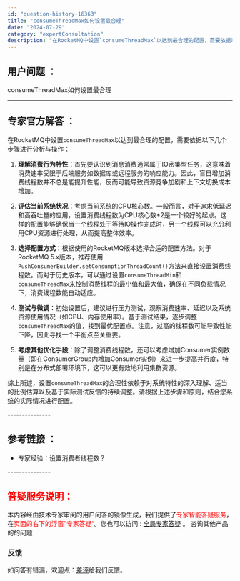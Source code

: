 ```yaml
---
id: "question-history-16363"
title: "consumeThreadMax如何设置最合理"
date: "2024-07-29"
category: "expertConsultation"
description: "在RocketMQ中设置`consumeThreadMax`以达到最合理的配置，需要依据以下几个步骤进行分析与操作：1. **理解消费行为特性**：首先要认识到消息消费通常属于IO密集型任务，这意味着消费速率受限于后端服务如数据库或远程服务的响应能力。因此，盲目增加消费线程数并不总是能提升性能，反而"
---
```


## 用户问题 ： 
 consumeThreadMax如何设置最合理  

---------------
## 专家官方解答 ：

在RocketMQ中设置`consumeThreadMax`以达到最合理的配置，需要依据以下几个步骤进行分析与操作：

1. **理解消费行为特性**：首先要认识到消息消费通常属于IO密集型任务，这意味着消费速率受限于后端服务如数据库或远程服务的响应能力。因此，盲目增加消费线程数并不总是能提升性能，反而可能导致资源竞争加剧和上下文切换成本增加。

2. **评估当前系统状况**：考虑当前系统的CPU核心数。一般而言，对于追求低延迟和高吞吐量的应用，设置消费线程数为CPU核心数*2是一个较好的起点。这样的配置能够确保当一个线程处于等待IO操作完成时，另一个线程可以充分利用CPU资源进行处理，从而提高整体效率。

3. **选择配置方式**：根据使用的RocketMQ版本选择合适的配置方法。对于RocketMQ 5.x版本，推荐使用`PushConsumerBuilder.setConsumptionThreadCount()`方法来直接设置消费线程数。而对于历史版本，可以通过设置`consumeThreadMin`和`consumeThreadMax`来控制消费线程的最小值和最大值，确保在不同负载情况下，消费线程数能自动适应。

4. **测试与微调**：初始设置后，建议进行压力测试，观察消费速率、延迟以及系统资源使用情况（如CPU、内存使用率）。基于测试结果，逐步调整`consumeThreadMax`的值，找到最优配置点。注意，过高的线程数可能导致性能下降，因此寻找一个平衡点至关重要。

5. **考虑其他优化手段**：除了调整消费线程数，还可以考虑增加Consumer实例数量（即在ConsumerGroup内增加Consumer实例）来进一步提高并行度，特别是在分布式部署环境下，这可以更有效地利用集群资源。

综上所述，设置`consumeThreadMax`的合理性依赖于对系统特性的深入理解、适当的比例估算以及基于实际测试反馈的持续调整。请根据上述步骤和原则，结合您系统的实际情况进行配置。


<font color="#949494">---------------</font> 


## 参考链接 ：

* 专家经验：设置消费者线程数？ 


 <font color="#949494">---------------</font> 
 


## <font color="#FF0000">答疑服务说明：</font> 

本内容经由技术专家审阅的用户问答的镜像生成，我们提供了<font color="#FF0000">专家智能答疑服务</font>，在<font color="#FF0000">页面的右下的浮窗”专家答疑“</font>。您也可以访问 : [全局专家答疑](https://answer.opensource.alibaba.com/docs/intro) 。 咨询其他产品的的问题

### 反馈
如问答有错漏，欢迎点：[差评](https://ai.nacos.io/user/feedbackByEnhancerGradePOJOID?enhancerGradePOJOId=16364)给我们反馈。
